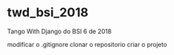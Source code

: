 # twd_bsi_2018
Tango With Django do BSI 6 de 2018

modificar o .gitignore
clonar o repositorio
criar o projeto
